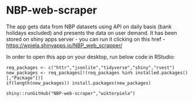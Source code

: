 # NBP-web-scraper
The app gets data from NBP datasets using API on daily basis (bank holidays excluded) and presents the data on user demand. It has been stored on shiny apps server - you can run it clicking on this href - https://wpiela.shinyapps.io/NBP_web_scrapper/

In order to open this app on your desktop, run below code in RStudio:

```
req_packages <- c("httr","jsonlite","tidyverse","shiny","rvest")
new_packages <- req_packages[!(req_packages %in% installed.packages()[,"Package"])]
if(length(new_packages)) install.packages(new_packages)

shiny::runGitHub("NBP-web-scraper","wiktorpiela")
```




